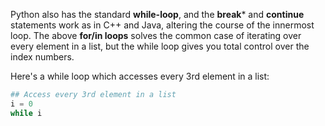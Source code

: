 Python also has the standard **while-loop**, and the **break*** and **continue** statements work as in C++ and Java, altering the course of the innermost loop. The above **for/in loops** solves the common case of iterating over every element in a list, but the while loop gives you total control over the index numbers. 

Here's a while loop which accesses every 3rd element in a list:
    
```python    
## Access every 3rd element in a list
i = 0
while i 
```    
